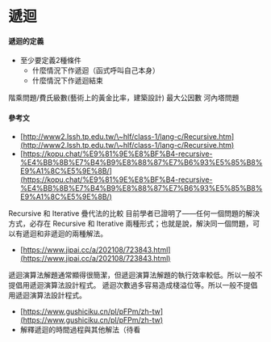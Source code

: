 # 遞迴

#### 遞迴的定義

* 至少要定義2種條件
  * 什麼情況下作遞迴（函式呼叫自己本身）
  * 什麼情況下作遞迴結束

階乘問題/費氏級數(藝術上的黃金比率，建築設計) 最大公因數 河內塔問題

#### 參考文

* [http://www2.lssh.tp.edu.tw/\~hlf/class-1/lang-c/Recursive.htm](http://www2.lssh.tp.edu.tw/\~hlf/class-1/lang-c/Recursive.htm)
* [https://kopu.chat/%E9%81%9E%E8%BF%B4-recursive-%E4%BB%8B%E7%B4%B9%E8%88%87%E7%B6%93%E5%85%B8%E9%A1%8C%E5%9E%8B/](https://kopu.chat/%E9%81%9E%E8%BF%B4-recursive-%E4%BB%8B%E7%B4%B9%E8%88%87%E7%B6%93%E5%85%B8%E9%A1%8C%E5%9E%8B/)

Recursive 和 Iterative 疊代法的比較 目前學者已證明了——任何一個問題的解決方式，必存在 Recursive 和 Iterative 兩種形式；也就是說，解決同一個問題，可以有遞迴和非遞迴的兩種解法。

* [https://www.jipai.cc/a/202108/723843.html](https://www.jipai.cc/a/202108/723843.html)

遞迴演算法解題通常顯得很簡潔，但遞迴演算法解題的執行效率較低。所以一般不提倡用遞迴演算法設計程式。 遞迴次數過多容易造成棧溢位等。所以一般不提倡用遞迴演算法設計程式。

* [https://www.gushiciku.cn/pl/pFPm/zh-tw](https://www.gushiciku.cn/pl/pFPm/zh-tw)
* 解釋遞迴的時間過程與其他解法（待看
